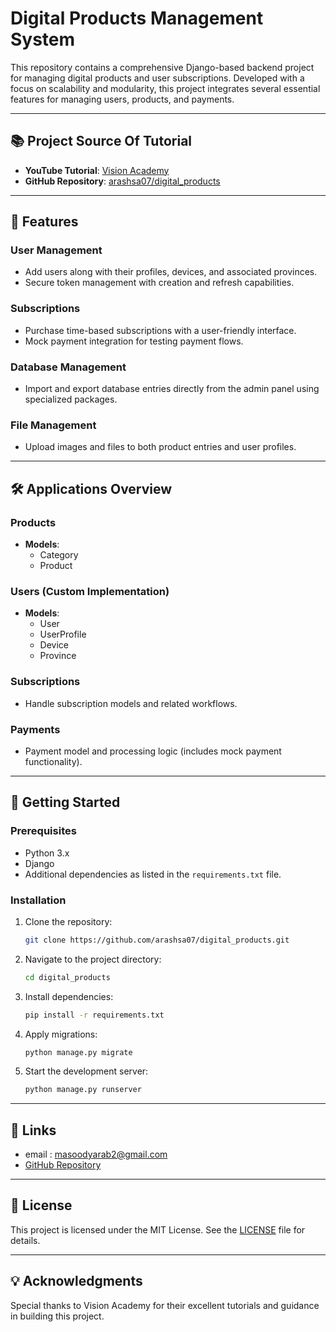 # Digital Products Management System

This repository contains a comprehensive Django-based backend project for managing digital products and user subscriptions. Developed with a focus on scalability and modularity, this project integrates several essential features for managing users, products, and payments.

---

## 📚 **Project Source Of Tutorial**

- **YouTube Tutorial**: [Vision Academy](https://www.youtube.com/watch?v=HQwPC5CkOG4&list=PL8oRZVu1TnSJdnbFLDoXKPkd_5gdaAu-z&index=11)
- **GitHub Repository**: [arashsa07/digital_products](https://github.com/arashsa07/digital_products)

---

## 🎯 **Features**

### User Management
- Add users along with their profiles, devices, and associated provinces.
- Secure token management with creation and refresh capabilities.

### Subscriptions
- Purchase time-based subscriptions with a user-friendly interface.
- Mock payment integration for testing payment flows.

### Database Management
- Import and export database entries directly from the admin panel using specialized packages.

### File Management
- Upload images and files to both product entries and user profiles.

---

## 🛠️ **Applications Overview**

### Products
- **Models**:
  - Category
  - Product

### Users (Custom Implementation)
- **Models**:
  - User
  - UserProfile
  - Device
  - Province

### Subscriptions
- Handle subscription models and related workflows.

### Payments
- Payment model and processing logic (includes mock payment functionality).

---

## 🚀 **Getting Started**

### Prerequisites
- Python 3.x
- Django
- Additional dependencies as listed in the `requirements.txt` file.

### Installation
1. Clone the repository:
   ```bash
   git clone https://github.com/arashsa07/digital_products.git
   ```

2. Navigate to the project directory:
   ```bash
   cd digital_products
   ```

3. Install dependencies:
   ```bash
   pip install -r requirements.txt
   ```

4. Apply migrations:
   ```bash
   python manage.py migrate
   ```

5. Start the development server:
   ```bash
   python manage.py runserver
   ```

---

## 🔗 **Links**
- email : masoodyarab2@gmail.com
- [GitHub Repository](https://github.com/masoodhh)

---

## 📜 **License**
This project is licensed under the MIT License. See the [LICENSE](LICENSE) file for details.

---

## 💡 **Acknowledgments**
Special thanks to Vision Academy for their excellent tutorials and guidance in building this project.

